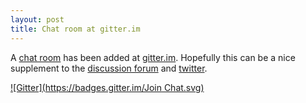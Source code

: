 ```yaml
---
layout: post
title: Chat room at gitter.im
---
```


A [chat room] has been added at [gitter.im].  Hopefully
this can be a nice supplement to the [discussion forum][forum] and
[twitter].

[![Gitter](https://badges.gitter.im/Join Chat.svg)](https://gitter.im/oxyplot/oxyplot?utm_source=badge&utm_medium=badge&utm_campaign=pr-badge)

[chat room]: https://gitter.im/oxyplot/oxyplot
[gitter.im]: http://gitter.im/
[forum]: http://discussion.oxyplot.org/
[twitter]: https://twitter.com/hashtag/oxyplot